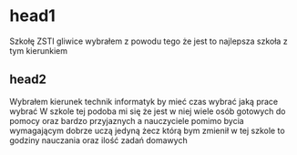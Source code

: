 # head1
Szkołę ZSTI gliwice wybrałem z powodu tego że jest to najlepsza szkoła z tym kierunkiem
## head2
Wybrałem kierunek technik informatyk by mieć czas wybrać jaką prace wybrać
W szkole tej podoba mi się że jest w niej wiele osób gotowych do pomocy oraz bardzo przyjaznych a nauczyciele pomimo bycia wymagającym dobrze uczą
jedyną żecz którą bym zmienił w tej szkole to godziny nauczania oraz ilość zadań domawych
